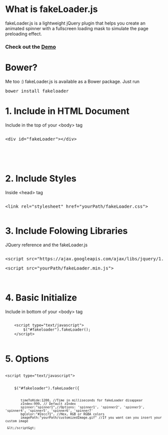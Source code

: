 <h1>What is fakeLoader.js</h1>
<p>
fakeLoader.js is a lightweight jQuery plugin that helps you create an animated spinner with a fullscreen loading mask to simulate the page preloading effect.
</p>
<h3>Check out the <a href="http://joaopereirawd.github.io/fakeLoader.js/demo/demo1.html" target="_blank">Demo</a></h3>
<h1>Bower?</h1>
<p>Me too :) fakeLoader.js is available as a Bower package. Just run</p>
<pre>bower install fakeloader</pre>

<h1>1. Include in HTML Document</h1>
<p style="margin:0px;">Include in the top of your &lt;body&gt; tag </p>
<pre><p>&lt;div id="fakeLoader"&gt;&lt;/div&gt;</p></pre>
</br></br>
<h1>2. Include Styles</h1>
<p>Inside &lt;head&gt; tag </p>
<pre><p>&lt;link rel="stylesheet" href="yourPath/fakeLoader.css"&gt;</p></pre>
<h1>3. Include Folowing Libraries</h1>
<p>JQuery reference and the fakeLoader.js</p>
<pre>
<p>&lt;script src="https://ajax.googleapis.com/ajax/libs/jquery/1.11.0/jquery.min.js"&gt;</p><p>&lt;script src="yourPath/fakeLoader.min.js"&gt;</p>
</pre>

<h1>4. Basic Initialize</h1>
<p>Include in bottom of your  &lt;body&gt; tag</p>
<pre>
<code>
    &lt;script type="text/javascript"&gt;
        $("#fakeloader").fakeLoader();
    &lt;/script&gt;
</code>
</pre>

<h1>5. Options</h1>
<pre>
<code><p>&lt;script type="text/javascript"&gt;</p>
    $("#fakeloader").fakeLoader({
    
            timeToHide:1200, //Time in milliseconds for fakeLoader disappear
            zIndex:999, // Default zIndex
            spinner:"spinner1",//Options: 'spinner1', 'spinner2', 'spinner3', 'spinner4', 'spinner5', 'spinner6', 'spinner7' 
            bgColor:"#2ecc71", //Hex, RGB or RGBA colors
            imagePath:"yourPath/customizedImage.gif" //If you want can you insert your custom image
            
     &lt;/script&gt;
</code>
</pre>

